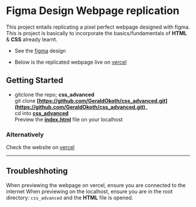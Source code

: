 
# Figma Design Webpage replication

This project entails replicating a pixel perfect webpage designed with figma. This is project is basically to incorporate the basics/fundamentals of __HTML__ & __CSS__ already learnt.


* See the [figma](https://figma.com) design

* Below is the replicated webpage live on [vercel](https://alx-html-css-psi.vercel.app/)

## Getting Started

* gitclone the repo; __css_advanced__  
    git clone __[https://github.com/GeraldOkoth/css_advanced.git](https://github.com/GeraldOkoth/css_advanced.git)___  
    cd into __[css_advanced](https://github.com/GeraldOkoth/alx_html_css/tree/main/css_advanced)__  
    Preview the __[index.html](https://github.com/GeraldOkoth/alx_html_css/blob/main/css_advanced/index.html)__ file on your localhost

### Alternatively  

Check the website on [vercel](https://alx-html-css-psi.vercel.app/)
___

## Troubleshhoting

When previewing the webpage on vercel, ensure you are connected to the internet
When previewing on the localhost, ensure you are in the root directory: `css_advanced` and the __HTML__ file is opened.
